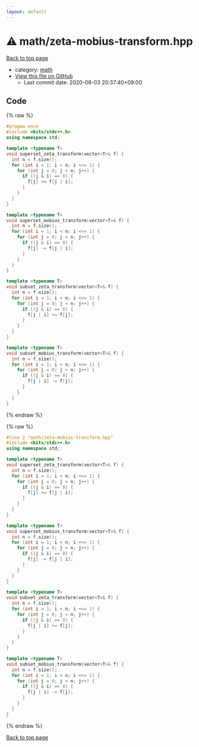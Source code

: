 ```yaml
---
layout: default
---
```


<!-- mathjax config similar to math.stackexchange -->
<script type="text/javascript" async
  src="https://cdnjs.cloudflare.com/ajax/libs/mathjax/2.7.5/MathJax.js?config=TeX-MML-AM_CHTML">
</script>
<script type="text/x-mathjax-config">
  MathJax.Hub.Config({
    TeX: { equationNumbers: { autoNumber: "AMS" }},
    tex2jax: {
      inlineMath: [ ['$','$'] ],
      processEscapes: true
    },
    "HTML-CSS": { matchFontHeight: false },
    displayAlign: "left",
    displayIndent: "2em"
  });
</script>

<script type="text/javascript" src="https://cdnjs.cloudflare.com/ajax/libs/jquery/3.4.1/jquery.min.js"></script>
<script src="https://cdn.jsdelivr.net/npm/jquery-balloon-js@1.1.2/jquery.balloon.min.js" integrity="sha256-ZEYs9VrgAeNuPvs15E39OsyOJaIkXEEt10fzxJ20+2I=" crossorigin="anonymous"></script>
<script type="text/javascript" src="../../assets/js/copy-button.js"></script>
<link rel="stylesheet" href="../../assets/css/copy-button.css" />


# :warning: math/zeta-mobius-transform.hpp

<a href="../../index.html">Back to top page</a>

* category: <a href="../../index.html#7e676e9e663beb40fd133f5ee24487c2">math</a>
* <a href="{{ site.github.repository_url }}/blob/master/math/zeta-mobius-transform.hpp">View this file on GitHub</a>
    - Last commit date: 2020-08-03 20:37:40+09:00




## Code

<a id="unbundled"></a>
{% raw %}
```cpp
#pragma once
#include <bits/stdc++.h>
using namespace std;

template <typename T>
void superset_zeta_transform(vector<T>& f) {
  int n = f.size();
  for (int i = 1; i < n; i <<= 1) {
    for (int j = 0; j < n; j++) {
      if ((j & i) == 0) {
        f[j] += f[j | i];
      }
    }
  }
}

template <typename T>
void superset_mobius_transform(vector<T>& f) {
  int n = f.size();
  for (int i = 1; i < n; i <<= 1) {
    for (int j = 0; j < n; j++) {
      if ((j & i) == 0) {
        f[j] -= f[j | i];
      }
    }
  }
}

template <typename T>
void subset_zeta_transform(vector<T>& f) {
  int n = f.size();
  for (int i = 1; i < n; i <<= 1) {
    for (int j = 0; j < n; j++) {
      if ((j & i) == 0) {
        f[j | i] += f[j];
      }
    }
  }
}

template <typename T>
void subset_mobius_transform(vector<T>& f) {
  int n = f.size();
  for (int i = 1; i < n; i <<= 1) {
    for (int j = 0; j < n; j++) {
      if ((j & i) == 0) {
        f[j | i] -= f[j];
      }
    }
  }
}

```
{% endraw %}

<a id="bundled"></a>
{% raw %}
```cpp
#line 2 "math/zeta-mobius-transform.hpp"
#include <bits/stdc++.h>
using namespace std;

template <typename T>
void superset_zeta_transform(vector<T>& f) {
  int n = f.size();
  for (int i = 1; i < n; i <<= 1) {
    for (int j = 0; j < n; j++) {
      if ((j & i) == 0) {
        f[j] += f[j | i];
      }
    }
  }
}

template <typename T>
void superset_mobius_transform(vector<T>& f) {
  int n = f.size();
  for (int i = 1; i < n; i <<= 1) {
    for (int j = 0; j < n; j++) {
      if ((j & i) == 0) {
        f[j] -= f[j | i];
      }
    }
  }
}

template <typename T>
void subset_zeta_transform(vector<T>& f) {
  int n = f.size();
  for (int i = 1; i < n; i <<= 1) {
    for (int j = 0; j < n; j++) {
      if ((j & i) == 0) {
        f[j | i] += f[j];
      }
    }
  }
}

template <typename T>
void subset_mobius_transform(vector<T>& f) {
  int n = f.size();
  for (int i = 1; i < n; i <<= 1) {
    for (int j = 0; j < n; j++) {
      if ((j & i) == 0) {
        f[j | i] -= f[j];
      }
    }
  }
}

```
{% endraw %}

<a href="../../index.html">Back to top page</a>

